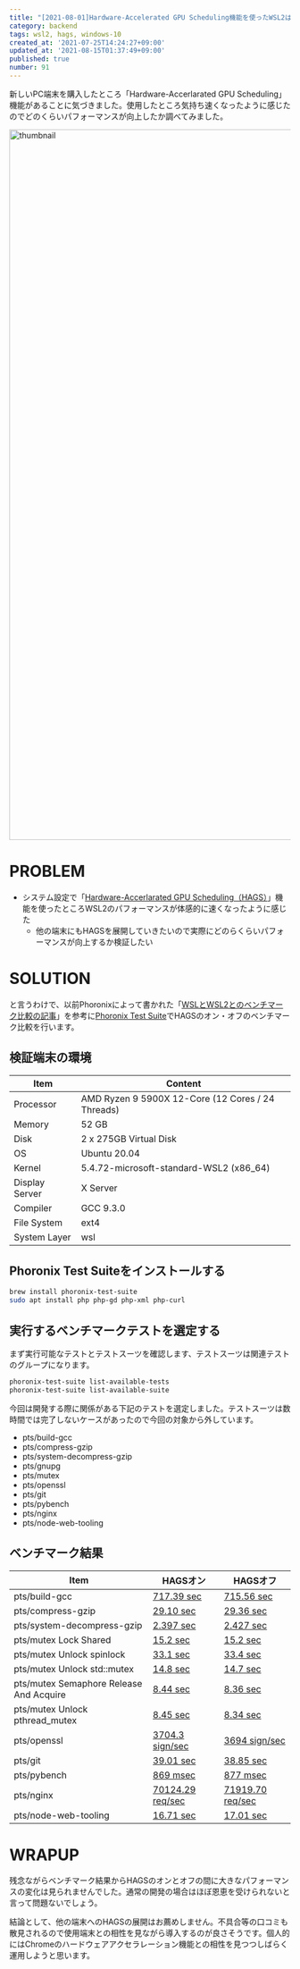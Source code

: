 ```yaml
---
title: "[2021-08-01]Hardware-Accelerated GPU Scheduling機能を使ったWSL2はどのくらいパフォーマンスが向上するか"
category: backend
tags: wsl2, hags, windows-10
created_at: '2021-07-25T14:24:27+09:00'
updated_at: '2021-08-15T01:37:49+09:00'
published: true
number: 91
---
```


新しいPC端末を購入したところ「Hardware-Accerlarated GPU Scheduling」機能があることに気づきました。使用したところ気持ち速くなったように感じたのでどのくらいパフォーマンスが向上したか調べてみました。

<img width="1272" alt="thumbnail" src="https://img.esa.io/uploads/production/attachments/16651/2021/07/26/97367/a0d4efeb-feab-41e6-bb96-790f9fb74647.png">

# PROBLEM
- システム設定で「[Hardware-Accerlarated GPU Scheduling（HAGS）](https://devblogs.microsoft.com/directx/hardware-accelerated-gpu-scheduling/)」機能を使ったところWSL2のパフォーマンスが体感的に速くなったように感じた
    - 他の端末にもHAGSを展開していきたいので実際にどのらくらいパフォーマンスが向上するか検証したい

# SOLUTION
と言うわけで、以前Phoronixによって書かれた「[WSLとWSL2とのベンチマーク比較の記事](https://www.phoronix.com/scan.php?page=article&item=windows-10-wsl2&num=1)」を参考に[Phoronix Test Suite](https://www.phoronix-test-suite.com/)でHAGSのオン・オフのベンチマーク比較を行います。

## 検証端末の環境
| Item | Content |
| --- | --- |
| Processor | AMD Ryzen 9 5900X 12-Core (12 Cores / 24 Threads) |
| Memory | 52 GB |
| Disk | 2 x 275GB Virtual Disk |
| OS | Ubuntu 20.04 |
| Kernel | 5.4.72-microsoft-standard-WSL2 (x86_64) |
| Display Server | X Server |
| Compiler | GCC 9.3.0 |
| File System | ext4 |
| System Layer | wsl |

## Phoronix Test Suiteをインストールする
```sh
brew install phoronix-test-suite
sudo apt install php php-gd php-xml php-curl
```

## 実行するベンチマークテストを選定する
まず実行可能なテストとテストスーツを確認します、テストスーツは関連テストのグループになります。

```sh
phoronix-test-suite list-available-tests
phoronix-test-suite list-available-suite
```

今回は開発する際に関係がある下記のテストを選定しました。テストスーツは数時間では完了しないケースがあったので今回の対象から外しています。
- pts/build-gcc
- pts/compress-gzip
- pts/system-decompress-gzip
- pts/gnupg
- pts/mutex
- pts/openssl
- pts/git
- pts/pybench
- pts/nginx
- pts/node-web-tooling

## ベンチマーク結果
| Item | HAGSオン | HAGSオフ |
| --- | --- | --- |
| pts/build-gcc | [717.39 sec](https://openbenchmarking.org/result/2107255-IB-TESTBUILD18) | [715.56 sec](https://openbenchmarking.org/result/2107251-IB-TESTBUILD70) |
| pts/compress-gzip | [29.10 sec](https://openbenchmarking.org/result/2107257-IB-TESTCOMPR09) | [29.36 sec](https://openbenchmarking.org/result/2107257-IB-TESTCOMPR68) |
| pts/system-decompress-gzip | [2.397 sec](https://openbenchmarking.org/result/2107253-IB-TESTSYSTE11) | [2.427 sec](https://openbenchmarking.org/result/2107252-IB-TESTSYSTE54) |
| pts/mutex Lock Shared | [15.2 sec](https://openbenchmarking.org/result/2107253-IB-TESTMUTEX77) | [15.2 sec](https://openbenchmarking.org/result/2107250-IB-TESTMUTEX56) |
| pts/mutex Unlock spinlock  | [33.1 sec](https://openbenchmarking.org/result/2107253-IB-TESTMUTEX77) | [33.4 sec](https://openbenchmarking.org/result/2107250-IB-TESTMUTEX56) |
| pts/mutex Unlock std::mutex | [14.8 sec](https://openbenchmarking.org/result/2107253-IB-TESTMUTEX77) | [14.7 sec](https://openbenchmarking.org/result/2107250-IB-TESTMUTEX56) |
| pts/mutex Semaphore Release And Acquire | [8.44 sec](https://openbenchmarking.org/result/2107253-IB-TESTMUTEX77) | [8.36 sec](https://openbenchmarking.org/result/2107250-IB-TESTMUTEX56) |
| pts/mutex Unlock pthread_mutex | [8.45 sec](https://openbenchmarking.org/result/2107253-IB-TESTMUTEX77) | [8.34 sec](https://openbenchmarking.org/result/2107250-IB-TESTMUTEX56) |
| pts/openssl | [3704.3 sign/sec](https://openbenchmarking.org/result/2107253-IB-TESTOPENS77) | [3694 sign/sec](https://openbenchmarking.org/result/2107253-IB-TESTOPENS59) |
| pts/git | [39.01 sec](https://openbenchmarking.org/result/2107251-IB-TESTGITHA63) | [38.85 sec](https://openbenchmarking.org/result/2107250-IB-TESTGITHA82) |
| pts/pybench | [869 msec](https://openbenchmarking.org/result/2107257-IB-TESTPYBEN90) | [877 msec](https://openbenchmarking.org/result/2107250-IB-TESTPYBEN63) |
| pts/nginx | [70124.29 req/sec](https://openbenchmarking.org/result/2107258-IB-TESTNGINX84) | [71919.70 req/sec](https://openbenchmarking.org/result/2107255-IB-TESTNGINX60) |
| pts/node-web-tooling | [16.71 sec](https://openbenchmarking.org/result/2107257-IB-TESTNODEW03) | [17.01 sec](https://openbenchmarking.org/result/2107259-IB-TESTNODEW92) |

# WRAPUP
残念ながらベンチマーク結果からHAGSのオンとオフの間に大きなパフォーマンスの変化は見られませんでした。通常の開発の場合はほぼ恩恵を受けられないと言って問題ないでしょう。

結論として、他の端末へのHAGSの展開はお薦めしません。不具合等の口コミも散見されるので使用端末との相性を見ながら導入するのが良さそうです。個人的にはChromeのハードウェアアクセラレーション機能との相性を見つつしばらく運用しようと思います。
